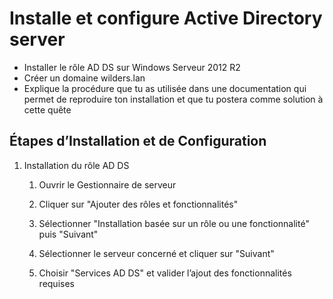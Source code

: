 # Installe et configure Active Directory server 

- Installer le rôle AD DS sur Windows Serveur 2012 R2
- Créer un domaine wilders.lan
- Explique la procédure que tu as utilisée dans une documentation qui permet de reproduire ton installation et que tu postera comme solution à cette quête

## Étapes d’Installation et de Configuration

1. Installation du rôle AD DS
   1. Ouvrir le Gestionnaire de serveur
   2. Cliquer sur "Ajouter des rôles et fonctionnalités"
   3. Sélectionner "Installation basée sur un rôle ou une fonctionnalité" puis "Suivant"

   4. Sélectionner le serveur concerné et cliquer sur "Suivant"

   5. Choisir "Services AD DS" et valider l’ajout des fonctionnalités requises

